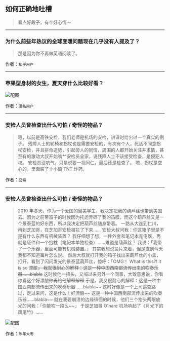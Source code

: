 ## 如何正确地吐槽

> 看点好段子，有个好心情～


 
---

### 为什么前些年热议的全球变暖问题现在几乎没有人提及了？

> 那是因为你不再做英语阅读了。


作者：`知乎用户`

---

### 苹果型身材的女生，夏天穿什么比较好看？

> 



![配图](http://pic3.zhimg.com/70/6545c8f503a66c0b9f7647082a14e37e_b.jpg)


作者：`匿名用户`

---

### 安检人员曾检查出什么可怕 / 奇怪的物品？

> 嗯，以前是高铁安检，我们老师是机场的安检，讲课时给出过一个真实的例子。
> 残障人士的轮椅和拐杖也是需要安检的，有次有个人，死活不同意拐杖安检，并且拼命造势，引起旁人的同情，周围的人都开始关注并求情，甚至有的激动大叔开始嘴艹安检员全家，说残障人士不该接受检查，是侵犯人权。
> 安检员没吭气，只是说要一视同仁，最后还是检查了。
> 嗯，拐杖是空心的，里面装了十小筒 TNT 炸药。


作者：`囧猫`

---

### 安检人员曾检查出什么可怕 / 奇怪的物品？

> 2010 年冬天，作为一个爱国的留美学生，我决定把我的葫芦丝也带到美国去。因为之前带笛子的时候因为托运弄碎了我的笛膜，而这个葫芦丝又是一个景泰蓝的好东西，所以我决定把葫芦丝随身带着。
> 一路从大连到仁川，再到芝加哥，在芝加哥安检被拦了下来……
> 安检大叔问我：你这箱子里是不是有什么东西有机械装置？
> 我仔细想了想，一件外套和笔记本充电器，再就是证件和一个抱枕（笔记本单独检查）……难道是葫芦丝？
> 我说：「我带了一个乐器，里面可能有机械装置。」
> 其实我想说簧片来着，但是直到今天我都不知道簧片怎么说。
> 然后大叔就打开我的箱子找出来葫芦丝的小盒，打开，看到了闪闪发光的景泰蓝葫芦丝，惊呼：「OMG！ What is this?! It is so 漂酿~~」
> 我就很耐心的解释：这是一种中国西南部流传出来的吹奏乐器……blabla~~
> 这时候他一扭头，又喊过来另外一个同事，大致意思说，你看你看这个好漂酿~~你再给他解释解释~~
> 于是，我又很耐心的解释：这是一种中国西南部流传出来的吹奏乐器……blabla~~
> 这时好像是一个上司巡查路过，走过来问，这是什么！好漂酿~~
> 这是一种中国西南部流传出来的吹奏乐器……blabla~~
> 就在我要崩溃的边缘徘徊的时候，他们三个抬头两眼放光的问我：「你能吹一段么~~」
> 于是芝加哥 O'hare 机场响起了《月光下的凤尾竹》……



![配图](http://pic3.zhimg.com/70/21cf8153c0b66abbfe13dca07445e7e6_b.jpg)


作者：`陈年大枣`